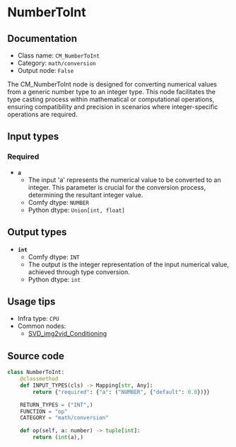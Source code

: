 # NumberToInt
## Documentation
- Class name: `CM_NumberToInt`
- Category: `math/conversion`
- Output node: `False`

The CM_NumberToInt node is designed for converting numerical values from a generic number type to an integer type. This node facilitates the type casting process within mathematical or computational operations, ensuring compatibility and precision in scenarios where integer-specific operations are required.
## Input types
### Required
- **`a`**
    - The input 'a' represents the numerical value to be converted to an integer. This parameter is crucial for the conversion process, determining the resultant integer value.
    - Comfy dtype: `NUMBER`
    - Python dtype: `Union[int, float]`
## Output types
- **`int`**
    - Comfy dtype: `INT`
    - The output is the integer representation of the input numerical value, achieved through type conversion.
    - Python dtype: `int`
## Usage tips
- Infra type: `CPU`
- Common nodes:
    - [SVD_img2vid_Conditioning](../../Comfy/Nodes/SVD_img2vid_Conditioning.md)



## Source code
```python
class NumberToInt:
    @classmethod
    def INPUT_TYPES(cls) -> Mapping[str, Any]:
        return {"required": {"a": ("NUMBER", {"default": 0.0})}}

    RETURN_TYPES = ("INT",)
    FUNCTION = "op"
    CATEGORY = "math/conversion"

    def op(self, a: number) -> tuple[int]:
        return (int(a),)

```

